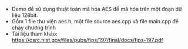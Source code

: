 - Demo để sử dụng thuật toán mã hóa AES để mã hóa trên một đoạn dữ liệu 128bit.
- Gồm 1 file thư viện aes.h, một file source aes.cpp và file main.cpp để chạy chương trình
- Tài liệu tham khảo: https://csrc.nist.gov/files/pubs/fips/197/final/docs/fips-197.pdf
